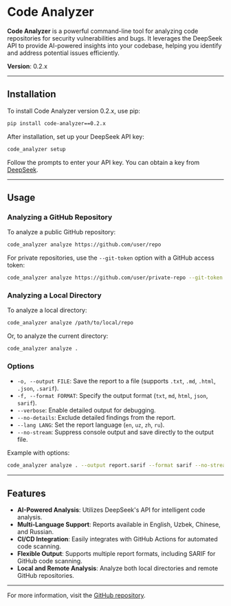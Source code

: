 # Code Analyzer

**Code Analyzer** is a powerful command-line tool for analyzing code repositories for security vulnerabilities and bugs. It leverages the DeepSeek API to provide AI-powered insights into your codebase, helping you identify and address potential issues efficiently.

**Version**: 0.2.x

---

## Installation

To install Code Analyzer version 0.2.x, use pip:

```bash
pip install code-analyzer==0.2.x
```

After installation, set up your DeepSeek API key:

```bash
code_analyzer setup
```

Follow the prompts to enter your API key. You can obtain a key from [DeepSeek](https://www.deepseek.com/).

---

## Usage

### Analyzing a GitHub Repository

To analyze a public GitHub repository:

```bash
code_analyzer analyze https://github.com/user/repo
```

For private repositories, use the `--git-token` option with a GitHub access token:

```bash
code_analyzer analyze https://github.com/user/private-repo --git-token YOUR_TOKEN
```

### Analyzing a Local Directory

To analyze a local directory:

```bash
code_analyzer analyze /path/to/local/repo
```

Or, to analyze the current directory:

```bash
code_analyzer analyze .
```

### Options

- `-o, --output FILE`: Save the report to a file (supports `.txt`, `.md`, `.html`, `.json`, `.sarif`).
- `-f, --format FORMAT`: Specify the output format (`txt`, `md`, `html`, `json`, `sarif`).
- `--verbose`: Enable detailed output for debugging.
- `--no-details`: Exclude detailed findings from the report.
- `--lang LANG`: Set the report language (`en`, `uz`, `zh`, `ru`).
- `--no-stream`: Suppress console output and save directly to the output file.

Example with options:

```bash
code_analyzer analyze . --output report.sarif --format sarif --no-stream --lang uz
```

---

## Features

- **AI-Powered Analysis**: Utilizes DeepSeek's API for intelligent code analysis.
- **Multi-Language Support**: Reports available in English, Uzbek, Chinese, and Russian.
- **CI/CD Integration**: Easily integrates with GitHub Actions for automated code scanning.
- **Flexible Output**: Supports multiple report formats, including SARIF for GitHub code scanning.
- **Local and Remote Analysis**: Analyze both local directories and remote GitHub repositories.

---

For more information, visit the [GitHub repository](https://github.com/BotirBakhtiyarov/code_analyzer-b).

